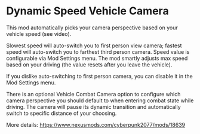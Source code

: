 # Dynamic Speed Vehicle Camera

This mod automatically picks your camera perspective based on your vehicle speed (see video).

Slowest speed will auto-switch you to first person view camera; fastest speed will auto-switch you to farthest third person camera. Speed value is configurable via Mod Settings menu. The mod smartly adjusts max speed based on your driving (the value resets after you leave the vehicle).

If you dislike auto-switching to first person camera, you can disable it in the Mod Settings menu.

There is an optional Vehicle Combat Camera option to configure which camera perspective you should default to when entering combat state while driving. The camera will pause its dynamic transition and automatically switch to specific distance of your choosing.

More details: https://www.nexusmods.com/cyberpunk2077/mods/18639
